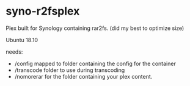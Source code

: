 # syno-r2fsplex

Plex built for Synology containing rar2fs. (did my best to optimize size)

Ubuntu 18.10

needs:
 - /config mapped to folder containing the config for the container
 - /transcode folder to use during transcoding
 - /nomorerar for the folder containing your plex content.
